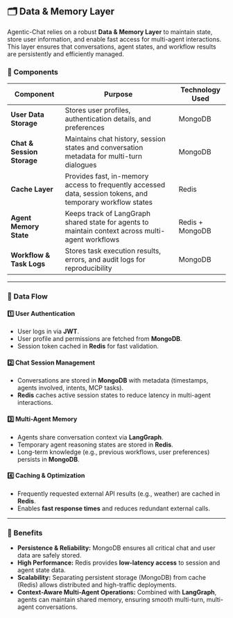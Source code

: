 ## 🗂️ Data & Memory Layer

Agentic-Chat relies on a robust **Data & Memory Layer** to maintain state, store user information, and enable fast access for multi-agent interactions.  
This layer ensures that conversations, agent states, and workflow results are persistently and efficiently managed.

### 🔹 Components

| Component              | Purpose                                                                 | Technology Used        |
|------------------------|-------------------------------------------------------------------------|-----------------------|
| **User Data Storage**   | Stores user profiles, authentication details, and preferences           | MongoDB               |
| **Chat & Session Storage** | Maintains chat history, session states and conversation metadata for multi-turn dialogues | MongoDB |
| **Cache Layer**         | Provides fast, in-memory access to frequently accessed data, session tokens, and temporary workflow states | Redis |
| **Agent Memory State**  | Keeps track of LangGraph shared state for agents to maintain context across multi-agent workflows | Redis + MongoDB |
| **Workflow & Task Logs** | Stores task execution results, errors, and audit logs for reproducibility | MongoDB |

---

### 🔹 Data Flow

#### 1️⃣ User Authentication
- User logs in via **JWT**.  
- User profile and permissions are fetched from **MongoDB**.  
- Session token cached in **Redis** for fast validation.  

#### 2️⃣ Chat Session Management
- Conversations are stored in **MongoDB** with metadata (timestamps, agents involved, intents, MCP tasks).  
- **Redis** caches active session states to reduce latency in multi-agent interactions.  

#### 3️⃣ Multi-Agent Memory
- Agents share conversation context via **LangGraph**.  
- Temporary agent reasoning states are stored in **Redis**.  
- Long-term knowledge (e.g., previous workflows, user preferences) persists in **MongoDB**.  

#### 4️⃣ Caching & Optimization
- Frequently requested external API results (e.g., weather) are cached in **Redis**.  
- Enables **fast response times** and reduces redundant external calls.  

---

### 🔹 Benefits

- **Persistence & Reliability:** MongoDB ensures all critical chat and user data are safely stored.  
- **High Performance:** Redis provides **low-latency access** to session and agent state data.  
- **Scalability:** Separating persistent storage (MongoDB) from cache (Redis) allows distributed and high-traffic deployments.  
- **Context-Aware Multi-Agent Operations:** Combined with **LangGraph**, agents can maintain shared memory, ensuring smooth multi-turn, multi-agent conversations.